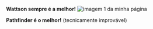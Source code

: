 <b>Wattson sempre é a melhor!</b>
 <img src="https://c.tenor.com/FhkUzV111u4AAAAd/apex-legends-apex-legends-wattson.gif" alt="imagem 1 da minha página">

<b>Pathfinder é o melhor!</b> (tecnicamente improvável)
